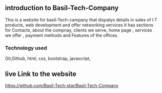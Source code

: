 ## introduction to Basil-Tech-Company
This is a website for basil-Tech-campany that dispalys details in sales of I.T products, web development and offer networking services
It has sections for Contacts, about the compnay, clients we serve, home page , services we offer , payment methods and Features of the offices.

### Technology used
Git,Github, html, css, bootstrap, javascript, 

## live Link to the website
https://github.com/Basil-Tech-star/Basil-Tech-Company